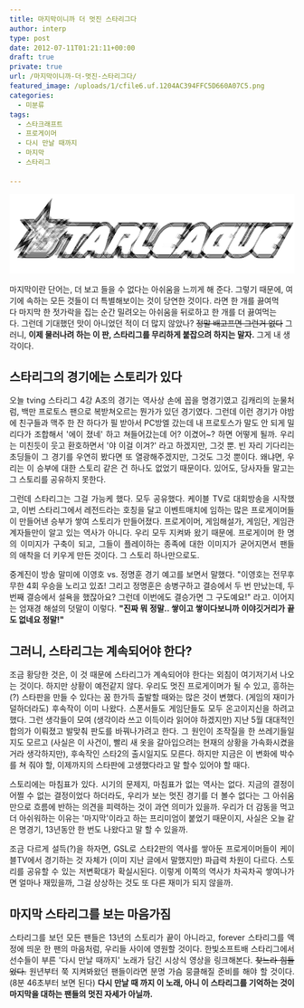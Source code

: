 ```yaml
---
title: 마지막이니까 더 멋진 스타리그다
author: interp
type: post
date: 2012-07-11T01:21:11+00:00
draft: true
private: true
url: /마지막이니까-더-멋진-스타리그다/
featured_image: /uploads/1/cfile6.uf.1204AC394FFC5D660A07C5.png
categories:
  - 미분류
tags:
  - 스타크래프트
  - 프로게이머
  - 다시 만날 때까지
  - 마지막
  - 스타리그

---
```

<div>
  <p style="text-align: center; clear: none; float: none; ">
    <img src="/uploads/1/cfile21.uf.130FF93E4FFC5C1933A353.png" class="aligncenter" width="550" height="141" filename="title.png" filemime="image/png" style="width: 550px; height: 141px; " />
  </p>
  
  <p>
    <span style="text-align: justify; ">마지막이란 단어는, 더 보고 들을&nbsp;수 없다는 아쉬움을 느끼게 해 준다. 그렇기 때문에, 여기에 속하는 모든 것들이 더 특별해보이는 것이 당연한 것이다.&nbsp;라면 한 개를 끓여먹다&nbsp;마지막 한 젓가락을 집는 순간 밀려오는 아쉬움을 뒤로하고 한 개를 더 끓여먹는다.&nbsp;그런데 기대했던 맛이 아니었던&nbsp;적이 더 많지 않았나? </span><strike style="text-align: justify; ">정말 배고프면 그런거 없다</strike><span style="text-align: justify; ">&nbsp;그러니, </span><b style="text-align: justify; ">이제&nbsp;물러나려 하는 이 판, 스타리그를 무리하게 붙잡으려 하지는 말자.</b><span style="text-align: justify; "> 그게 내 생각이다.</span>
  </p>


<p style="text-align: justify; ">
  <h2 style="background:url(http://www.ipo.titech.ac.jp/img/bg_subtit.gif) no-repeat left center;">
    스타리그의 경기에는 스토리가 있다
  </h2>
</p>

<p style="text-align: justify; ">
  오늘 tving 스타리그 4강 A조의 경기는 역사상 손에 꼽을 명경기였고 김캐리의 눈물처럼, 백만 프로토스 팬으로 복받쳐오르는 뭔가가 있던 경기였다.&nbsp;그런데 이런 경기가 야밤에 친구들과 맥주 한 잔 하다가 필 받아서 PC방엘 갔는데 내 프로토스가 말도 안 되게 밀리다가 조합해서 '에이 졌네' 하고 쳐들어갔는데 어? 이겼어~? 하면 어떻게 될까. 우리는 미친듯이 웃고 환호하면서 '야 이걸 이겨?' 라고 하겠지만, 그것 뿐. 빈 자리 기다리는 초딩들이&nbsp;그 경기를 우연히 봤다면 또 열광해주겠지만, 그것도 그것 뿐이다. 왜냐면,&nbsp;우리는 이 승부에 대한 스토리 같은 건 하나도 없었기 때문이다. 있어도, 당사자들 말고는 그 스토리를 공유하지 못한다.
</p>

<p style="text-align: justify; ">
  그런데 스타리그는 그걸 가능케 했다. 모두 공유했다. 케이블 TV로 대회방송을 시작했고, 이번 스타리그에서 레전드라는 호칭을 달고 이벤트매치에 임하는 많은 프로게이머들이 만들어낸 승부가 쌓여 스토리가 만들어졌다. 프로게이머, 게임해설가, 게임단, 게임관계자들만이 알고 있는 역사가 아니다. 우리 모두 지켜봐 왔기 때문에. 프로게이머 한 명의 이미지가 구축이 되고, 그들이 플레이하는 종족에 대한 이미지가 굳어지면서 팬들의&nbsp;애착을 더 키우게 만든 것이다. 그 스토리 하나만으로도.&nbsp;
</p>

<p style="text-align: justify; ">
  중계진이 방송 말미에 이영호 vs. 정명훈 경기 예고를 보면서&nbsp;말했다. "이영호는 전무후무한&nbsp;4회 우승을 노리고 있죠!&nbsp;그리고 정명훈은 송병구하고 결승에서 두 번 만났는데, 두 번째 결승에서 설욕을 했잖아요? 그런데 이번에도 결승가면 그 구도예요!" 라고. 이어지는 엄재경 해설의 덧말이 이렇다. <b>"진짜 뭐 정말.. 쌓이고 쌓이다보니까 이야깃거리가 끝도 없네요 정말!"&nbsp;</b>
</p>

<p style="text-align: justify; ">
  <h2>
    그러니, 스타리그는 계속되어야 한다?
  </h2>
</p>

<p style="text-align: justify; ">
  조금 황당한 것은, 이 것 때문에 스타리그가 계속되어야 한다는 외침이 여기저기서 나오는 것이다. 하지만 상황이 예전같지 않다.&nbsp;우리도 멋진 프로게이머가 될 수 있고, 흥하는(?)&nbsp;스타판을 만들 수 있다는 꿈 한가득 출발할 때와는 많은 것이&nbsp;변했다. (게임의 재미가 덜하더라도) 후속작이 이미 나왔다. 스폰서들도 게임단들도 모두&nbsp;온고이지신을 하려고 했다. 그런 생각들이 모여 (생각이라 쓰고 이득이라 읽어야 하겠지만) 지난 5월 대대적인 합의가 이뤄졌고 발맞춰 판도를 바꿔나가려고 한다. 그 원인이 조작질을 한 쓰레기들일지도 모르고 (사실은 이 사건이,&nbsp;빨리 새 옷을 갈아입으려는 현재의 상황을 가속화시켰을거라 생각하지만), 후속작인&nbsp;스타2의 출시일지도 모른다. 하지만 지금은 이 변화에 박수를 쳐 줘야 할, 이제까지의 스타판에 고생했다라고 말 할수 있어야 할 때다.
</p>

<p style="text-align: justify; ">
  스토리에는 마침표가 있다. 시기의 문제지, 마침표가 없는 역사는 없다. 지금의 결정이 어쩔 수 없는 결정이었다 하더라도, 우리가 보는 멋진 경기를 더 볼수 없다는 그 아쉬움만으로 흐름에 반하는 의견을 피력하는 것이&nbsp;과연 의미가 있을까. 우리가 더 감동을 먹고 더 아쉬워하는 이유는 '마지막'이라고 하는 프리미엄이 붙었기 때문이지, 사실은 오늘 같은&nbsp;명경기, 13년동안 한 번도 나왔다고 말 할 수 있을까.&nbsp;
</p>

<p style="text-align: justify; ">
  조금 다르게 설득(?)을 하자면, GSL로 스타2판의 역사를 쌓아둔 프로게이머들이 케이블TV에서 경기하는 것 자체가 (이미 지난 글에서 말했지만) 파급력 차원이 다르다. 스토리를 공유할 수 있는 저변확대가 확실시된다. 이렇게 이쪽의 역사가 차곡차곡 쌓여나가면 얼마나 재밌을까, 그걸 상상하는 것도 또 다른 재미가 되지 않을까.
</p>

<p style="text-align: justify; ">
  <h2>
    마지막 스타리그를 보는 마음가짐
  </h2>
</p>

<p style="text-align: justify; ">
  스타리그를 보던 모든 팬들은 13년의 스토리가 끝이 아니라고, forever 스타리그를 액정에 띄운 한 팬의 마음처럼, 우리들 사이에 영원할 것이다.&nbsp;한빛소프트배 스타리그에서 선수들이 부른 '다시 만날 때까지' 노래가 담긴 시상식 영상을 링크해본다. <strike>찾느라 힘들었다.</strike> 원년부터 쭉 지켜봐왔던 팬들이라면 분명 가슴 뭉클해질 준비를 해야 할 것이다. (8분 46초부터 보면 된다) <b>다시 만날 때 까지 이 노래, 아니 이 스타리그를 기억하는 것이 마지막을 대하는 팬들의 멋진 자세가 아닐까.</b>
</p>

<p style="text-align: justify; ">
</p>

<p style="text-align: center; ">
  <p>
  </p>
  
  <p style="text-align: justify; ">
  </p>
  
  <p style="text-align: justify; ">